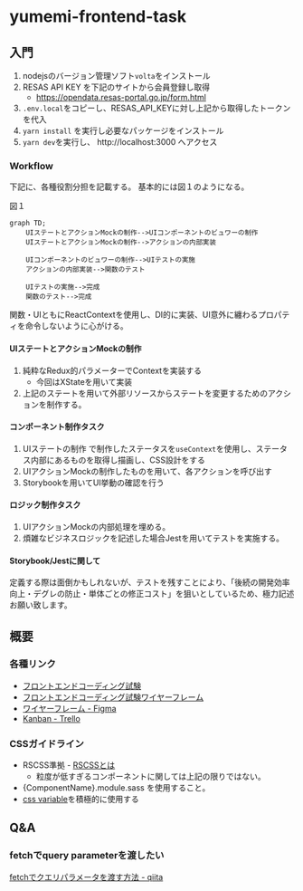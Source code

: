 # yumemi-frontend-task

## 入門

1. nodejsのバージョン管理ソフト`volta`をインストール
2. RESAS API KEY を下記のサイトから会員登録し取得
    - https://opendata.resas-portal.go.jp/form.html
3. `.env.local`をコピーし、RESAS_API_KEYに対し上記から取得したトークンを代入
4. `yarn install` を実行し必要なパッケージをインストール
5. `yarn dev`を実行し、 http://localhost:3000 へアクセス


### Workflow

下記に、各種役割分担を記載する。
基本的には図１のようになる。

図１
```mermaid
graph TD;
    UIステートとアクションMockの制作-->UIコンポーネントのビュワーの制作
    UIステートとアクションMockの制作-->アクションの内部実装

    UIコンポーネントのビュワーの制作-->UIテストの実施
    アクションの内部実装-->関数のテスト

    UIテストの実施-->完成
    関数のテスト-->完成
```

関数・UIともにReactContextを使用し、DI的に実装、UI意外に纏わるプロパティを命令しないように心がける。

#### UIステートとアクションMockの制作

1. 純粋なRedux的パラメーターでContextを実装する
    - 今回はXStateを用いて実装
1. 上記のステートを用いて外部リソースからステートを変更するためのアクションを制作する。

#### コンポーネント制作タスク

1. UIステートの制作 で制作したステータスを`useContext`を使用し、ステータス内部にあるものを取得し描画し、CSS設計をする
1. UIアクションMockの制作したものを用いて、各アクションを呼び出す
1. Storybookを用いてUI挙動の確認を行う

#### ロジック制作タスク

1. UIアクションMockの内部処理を埋める。
1. 煩雑なビジネスロジックを記述した場合Jestを用いてテストを実施する。

#### Storybook/Jestに関して

定義する際は面倒かもしれないが、テストを残すことにより、「後続の開発効率向上・デグレの防止・単体ごとの修正コスト」を狙いとしているため、極力記述お願い致します。


## 概要

### 各種リンク

- [フロントエンドコーディング試験](https://notion.yumemi.co.jp/0e9ef27b55704d7882aab55cc86c999d)
- [フロントエンドコーディング試験ワイヤーフレーム](https://notion.yumemi.co.jp/ab4a837f8e764dffb0fc93c7b1387af7)
- [ワイヤーフレーム - Figma](https://www.figma.com/file/qZWJeXzXWuIrXjKOtlqHib/Untitled?node-id=0%3A1)
- [Kanban - Trello](https://trello.com/w/yumemifrontendtask)

### CSSガイドライン

- RSCSS準拠 - [RSCSSとは](https://rfs.jp/sb/html-css/html-css-guide/rscss.html)
    - 粒度が低すぎるコンポーネントに関しては上記の限りではない。
- {ComponentName}.module.sass を使用すること。
- [css variable](https://developer.mozilla.org/ja/docs/Web/CSS/Using_CSS_custom_properties)を積極的に使用する


## Q&A

### fetchでquery parameterを渡したい

[fetchでクエリパラメータを渡す方法 - qiita](https://qiita.com/nikiperusuu/items/2a653f2381bd5ae35c10)
